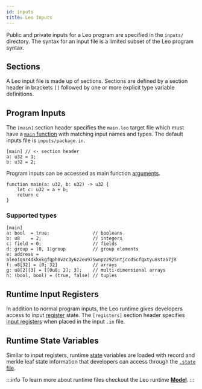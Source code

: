 ```yaml
---
id: inputs
title: Leo Inputs
---
```


Public and private inputs for a Leo program are specified in the `inputs/` directory. 
The syntax for an input file is a limited subset of the Leo program syntax. 

## Sections
A Leo input file is made up of sections. Sections are defined by a section header in brackets `[]` followed by one or 
more explicit type variable definitions. 

## Program Inputs

The `[main]` section header specifies the `main.leo` target file which must have a [`main` function](07_functions.md#main-function-inputs) with matching input names and types.
The default inputs file is `inputs/package.in`. 

```leo title="inputs/package.in"
[main] // <- section header
a: u32 = 1;
b: u32 = 2;
```

Program inputs can be accessed as main function [arguments](07_functions.md#arguments).

```leo title="src/main.leo"
function main(a: u32, b: u32) -> u32 {
    let c: u32 = a + b;
    return c
}
```

### Supported types

```leo
[main]
a: bool  = true;                // booleans
b: u8    = 2;                   // integers
c: field = 0;                   // fields
d: group = (0, 1)group          // group elements
e: address = aleo1qnr4dkkvkgfqph0vzc3y6z2eu975wnpz2925ntjccd5cfqxtyu8sta57j8
f: u8[32] = [0; 32]             // arrays
g: u8[2][3] = [[0u8; 2]; 3];    // multi-dimensional arrays
h: (bool, bool) = (true, false) // tuples
```

## Runtime Input Registers

In addition to normal program inputs, the Leo runtime gives developers access to input [register](../programming_model/00_model.md#registers) state.
The `[registers]` section header specifies [input registers](../programming_model/00_model.md#input-registers) when placed in the input `.in` file.

## Runtime State Variables

Similar to input registers, runtime [state](../programming_model/00_model.md#state) variables are loaded with record and 
merkle leaf state information that developers can access through the [`.state` file](../programming_model/00_model.md#state-file).

:::info
To learn more about runtime files checkout the Leo runtime [**Model**](../programming_model/00_model.md#in-and-out-files).
:::

